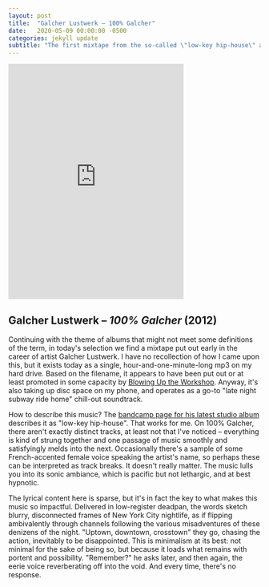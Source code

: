 ```yaml
---
layout: post
title:  "Galcher Lustwerk – 100% Galcher"
date:   2020-05-09 00:00:00 -0500
categories: jekyll update
subtitle: "The first mixtape from the so-called \"low-key hip-house\" artist is a minimalist banger (as oxymoronic as that sounds)."
---
```

<iframe style="border: 0; width: 350px; height: 470px;" src="https://bandcamp.com/EmbeddedPlayer/album=3974626142/size=large/bgcol=ffffff/linkcol=0687f5/tracklist=false/transparent=true/" seamless><a href="https://galcherlustwerk.bandcamp.com/album/100-galcher">100% GALCHER by Galcher Lustwerk</a></iframe>

## Galcher Lustwerk – _100% Galcher_ (2012)

Continuing with the theme of albums that might not meet some definitions of the term, in today's selection we find a mixtape put out early in the career of artist Galcher Lustwerk. I have no recollection of how I came upon this, but it exists today as a single, hour-and-one-minute-long mp3 on my hard drive. Based on the filename, it appears to have been put out or at least promoted in some capacity by [Blowing Up the Workshop](https://ra.co/news/73346). Anyway, it's also taking up disc space on my phone, and operates as a go-to "late night subway ride home" chill-out soundtrack.

How to describe this music? The [bandcamp page for his latest studio album](https://galcherlustwerk.bandcamp.com/album/information) describes it as "low-key hip-house". That works for me. On 100% Galcher, there aren't exactly distinct tracks, at least not that I've noticed – everything is kind of strung together and one passage of music smoothly and satisfyingly melds into the next. Occasionally there's a sample of some French-accented female voice speaking the artist's name, so perhaps these can be interpreted as track breaks. It doesn't really matter. The music lulls you into its sonic ambiance, which is pacific but not lethargic, and at best hypnotic.

The lyrical content here is sparse, but it's in fact the key to what makes this music so impactful. Delivered in low-register deadpan, the words sketch blurry, disconnected frames of New York City nightlife, as if flipping ambivalently through channels following the various misadventures of these denizens of the night. "Uptown, downtown, crosstown" they go, chasing the action, inevitably to be disappointed. This is minimalism at its best: not minimal for the sake of being so, but because it loads what remains with portent and possibility. "Remember?" he asks later, and then again, the eerie voice reverberating off into the void. And every time, there's no response.